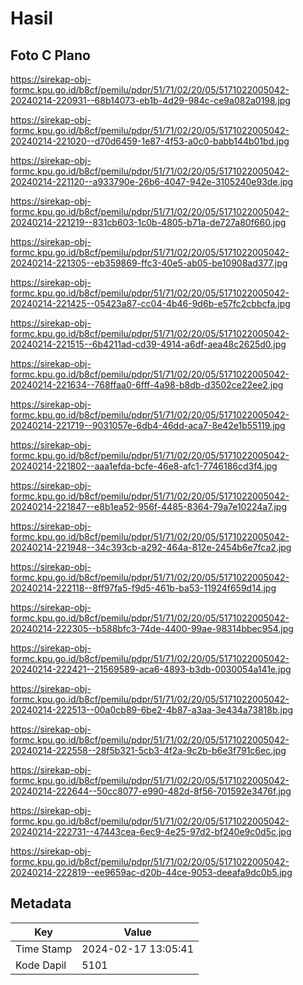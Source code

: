 # Hasil

## Foto C Plano

https://sirekap-obj-formc.kpu.go.id/b8cf/pemilu/pdpr/51/71/02/20/05/5171022005042-20240214-220931--68b14073-eb1b-4d29-984c-ce9a082a0198.jpg

https://sirekap-obj-formc.kpu.go.id/b8cf/pemilu/pdpr/51/71/02/20/05/5171022005042-20240214-221020--d70d6459-1e87-4f53-a0c0-babb144b01bd.jpg

https://sirekap-obj-formc.kpu.go.id/b8cf/pemilu/pdpr/51/71/02/20/05/5171022005042-20240214-221120--a933790e-26b6-4047-942e-3105240e93de.jpg

https://sirekap-obj-formc.kpu.go.id/b8cf/pemilu/pdpr/51/71/02/20/05/5171022005042-20240214-221219--831cb603-1c0b-4805-b71a-de727a80f660.jpg

https://sirekap-obj-formc.kpu.go.id/b8cf/pemilu/pdpr/51/71/02/20/05/5171022005042-20240214-221305--eb359869-ffc3-40e5-ab05-be10908ad377.jpg

https://sirekap-obj-formc.kpu.go.id/b8cf/pemilu/pdpr/51/71/02/20/05/5171022005042-20240214-221425--05423a87-cc04-4b46-9d6b-e57fc2cbbcfa.jpg

https://sirekap-obj-formc.kpu.go.id/b8cf/pemilu/pdpr/51/71/02/20/05/5171022005042-20240214-221515--6b4211ad-cd39-4914-a6df-aea48c2625d0.jpg

https://sirekap-obj-formc.kpu.go.id/b8cf/pemilu/pdpr/51/71/02/20/05/5171022005042-20240214-221634--768ffaa0-6fff-4a98-b8db-d3502ce22ee2.jpg

https://sirekap-obj-formc.kpu.go.id/b8cf/pemilu/pdpr/51/71/02/20/05/5171022005042-20240214-221719--9031057e-6db4-46dd-aca7-8e42e1b55119.jpg

https://sirekap-obj-formc.kpu.go.id/b8cf/pemilu/pdpr/51/71/02/20/05/5171022005042-20240214-221802--aaa1efda-bcfe-46e8-afc1-7746186cd3f4.jpg

https://sirekap-obj-formc.kpu.go.id/b8cf/pemilu/pdpr/51/71/02/20/05/5171022005042-20240214-221847--e8b1ea52-956f-4485-8364-79a7e10224a7.jpg

https://sirekap-obj-formc.kpu.go.id/b8cf/pemilu/pdpr/51/71/02/20/05/5171022005042-20240214-221948--34c393cb-a292-464a-812e-2454b6e7fca2.jpg

https://sirekap-obj-formc.kpu.go.id/b8cf/pemilu/pdpr/51/71/02/20/05/5171022005042-20240214-222118--8ff97fa5-f9d5-461b-ba53-11924f659d14.jpg

https://sirekap-obj-formc.kpu.go.id/b8cf/pemilu/pdpr/51/71/02/20/05/5171022005042-20240214-222305--b588bfc3-74de-4400-99ae-98314bbec954.jpg

https://sirekap-obj-formc.kpu.go.id/b8cf/pemilu/pdpr/51/71/02/20/05/5171022005042-20240214-222421--21569589-aca6-4893-b3db-0030054a141e.jpg

https://sirekap-obj-formc.kpu.go.id/b8cf/pemilu/pdpr/51/71/02/20/05/5171022005042-20240214-222513--00a0cb89-6be2-4b87-a3aa-3e434a73818b.jpg

https://sirekap-obj-formc.kpu.go.id/b8cf/pemilu/pdpr/51/71/02/20/05/5171022005042-20240214-222558--28f5b321-5cb3-4f2a-9c2b-b6e3f791c6ec.jpg

https://sirekap-obj-formc.kpu.go.id/b8cf/pemilu/pdpr/51/71/02/20/05/5171022005042-20240214-222644--50cc8077-e990-482d-8f56-701592e3476f.jpg

https://sirekap-obj-formc.kpu.go.id/b8cf/pemilu/pdpr/51/71/02/20/05/5171022005042-20240214-222731--47443cea-6ec9-4e25-97d2-bf240e9c0d5c.jpg

https://sirekap-obj-formc.kpu.go.id/b8cf/pemilu/pdpr/51/71/02/20/05/5171022005042-20240214-222819--ee9659ac-d20b-44ce-9053-deeafa9dc0b5.jpg


## Metadata

| Key        | Value               |
| ---------- | ------------------- |
| Time Stamp | 2024-02-17 13:05:41 |
| Kode Dapil | 5101                |



